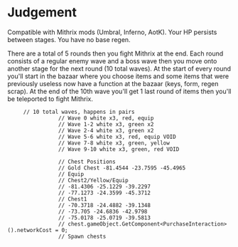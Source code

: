 # Judgement

Compatible with Mithrix mods (Umbral, Inferno, AotK). Your HP persists between stages. You have no base regen.

There are a total of 5 rounds then you fight Mithrix at the end. Each round consists of a regular enemy wave and a boss wave then you move onto another stage for the next round (10 total waves). At the start of every round you'll start in the bazaar where you choose items and some items that were previously useless now have a function at the bazaar (keys, form, regen scrap). At the end of the 10th wave you'll get 1 last round of items then you'll be teleported to fight Mithrix.

         // 10 total waves, happens in pairs
                    // Wave 0 white x3, red, equip
                    // Wave 1-2 white x3, green x2
                    // Wave 2-4 white x3, green x2
                    // Wave 5-6 white x3, red, equip VOID
                    // Wave 7-8 white x3, green, yellow
                    // Wave 9-10 white x3, green, red VOID

                    // Chest Positions
                    // Gold Chest -81.4544 -23.7595 -45.4965
                    // Equip 
                    // Chest2/Yellow/Equip
                    // -81.4306 -25.1229 -39.2297
                    // -77.1273 -24.3599 -45.3712
                    // Chest1 
                    // -70.3718 -24.4882 -39.1348
                    // -73.705 -24.6836 -42.9798
                    // -75.0178 -25.0719 -39.5813
                    // chest.gameObject.GetComponent<PurchaseInteraction>().networkCost = 0;
                    // Spawn chests
